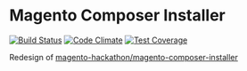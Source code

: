 # Magento Composer Installer

[![Build Status](https://travis-ci.org/bragento/bragento-composer-installer.svg?branch=develop)](https://travis-ci.org/bragento/bragento-composer-installer)
[![Code Climate](https://codeclimate.com/github/bragento/bragento-composer-installer.png)](https://codeclimate.com/github/bragento/bragento-composer-installer)
[![Test Coverage](https://codeclimate.com/github/bragento/bragento-composer-installer/coverage.png)](https://codeclimate.com/github/bragento/bragento-composer-installer)

Redesign of [magento-hackathon/magento-composer-installer](https://github.com/magento-hackathon/magento-composer-installer)
